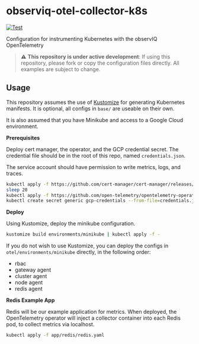 # observiq-otel-collector-k8s

[![Test](https://github.com/observIQ/observiq-otel-collector-k8s/actions/workflows/ci.yaml/badge.svg)](https://github.com/observIQ/observiq-otel-collector-k8s/actions/workflows/ci.yaml)

Configuration for instrumenting Kubernetes with the observIQ OpenTelemetry 

> :warning: **This repository is under active development**: If using this repository, please fork or copy the configuration files directly. All examples are subject to change.

## Usage

This repository assumes the use of [Kustomize](https://kustomize.io/) for generating Kubernetes manifests.
It is optional, all configs in `base/` are useable on their own.

It is also assumed that you have Minikube and access to a Google Cloud environment.

**Prerequisites**

Deploy cert manager, the operator, and the GCP credential secret. The credential file should be in the root of
this repo, named `credentials.json`.

The service account should have permission to write metrics, logs, and traces.

```bash
kubectl apply -f https://github.com/cert-manager/cert-manager/releases/download/v1.8.0/cert-manager.yaml 
sleep 20
kubectl apply -f https://github.com/open-telemetry/opentelemetry-operator/releases/latest/download/opentelemetry-operator.yaml
kubectl create secret generic gcp-credentials --from-file=credentials.json -n default
```

**Deploy**

Using Kustomize, deploy the minikube configuration.

```bash
kustomize build environments/minikube | kubectl apply -f -
```

If you do not wish to use Kustomize, you can deploy the configs in `otel/environments/minikube` directly, in the following order:
- rbac
- gateway agent
- cluster agent
- node agent
- redis agent

**Redis Example App**

Redis will be our example application for metrics. When deployed, the OpenTelemetry operator will
inject a collector container into each Redis pod, to collect metrics via localhost.

```bash
kubectl apply -f app/redis/redis.yaml
```
